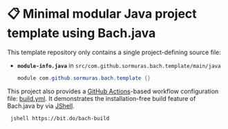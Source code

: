 # 📋 Minimal modular Java project template using Bach.java

This template repository only contains a single project-defining source file:

- **`module-info.java`** in `src/com.github.sormuras.bach.template/main/java`
  ```java
  module com.github.sormuras.bach.template {}
  ```

This project also provides a [GitHub Actions](https://github.com/features/actions)-based workflow configuration file: [build.yml](.github/workflows/build.yml).
It demonstrates the installation-free build feature of Bach.java by via [JShell](https://docs.oracle.com/en/java/javase/11/tools/jshell.html).
```shell
 jshell https://bit.do/bach-build
```
